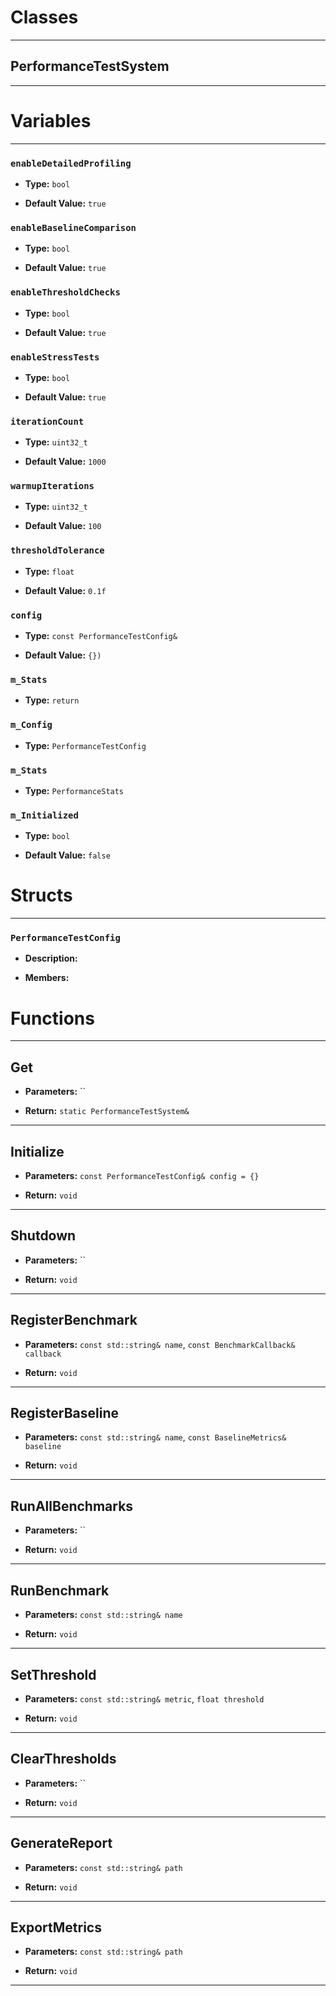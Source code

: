 # Classes
---

## PerformanceTestSystem
---




# Variables
---

### `enableDetailedProfiling`

- **Type:** `bool`

- **Default Value:** `true`



### `enableBaselineComparison`

- **Type:** `bool`

- **Default Value:** `true`



### `enableThresholdChecks`

- **Type:** `bool`

- **Default Value:** `true`



### `enableStressTests`

- **Type:** `bool`

- **Default Value:** `true`



### `iterationCount`

- **Type:** `uint32_t`

- **Default Value:** `1000`



### `warmupIterations`

- **Type:** `uint32_t`

- **Default Value:** `100`



### `thresholdTolerance`

- **Type:** `float`

- **Default Value:** `0.1f`



### `config`

- **Type:** `const PerformanceTestConfig&`

- **Default Value:** `{})`



### `m_Stats`

- **Type:** `return`



### `m_Config`

- **Type:** `PerformanceTestConfig`



### `m_Stats`

- **Type:** `PerformanceStats`



### `m_Initialized`

- **Type:** `bool`

- **Default Value:** `false`




# Structs
---

### `PerformanceTestConfig`

- **Description:** 

- **Members:**




# Functions
---

## Get



- **Parameters:** ``

- **Return:** `static PerformanceTestSystem&`

---

## Initialize



- **Parameters:** `const PerformanceTestConfig& config = {}`

- **Return:** `void`

---

## Shutdown



- **Parameters:** ``

- **Return:** `void`

---

## RegisterBenchmark



- **Parameters:** `const std::string& name`, `const BenchmarkCallback& callback`

- **Return:** `void`

---

## RegisterBaseline



- **Parameters:** `const std::string& name`, `const BaselineMetrics& baseline`

- **Return:** `void`

---

## RunAllBenchmarks



- **Parameters:** ``

- **Return:** `void`

---

## RunBenchmark



- **Parameters:** `const std::string& name`

- **Return:** `void`

---

## SetThreshold



- **Parameters:** `const std::string& metric`, `float threshold`

- **Return:** `void`

---

## ClearThresholds



- **Parameters:** ``

- **Return:** `void`

---

## GenerateReport



- **Parameters:** `const std::string& path`

- **Return:** `void`

---

## ExportMetrics



- **Parameters:** `const std::string& path`

- **Return:** `void`

---
